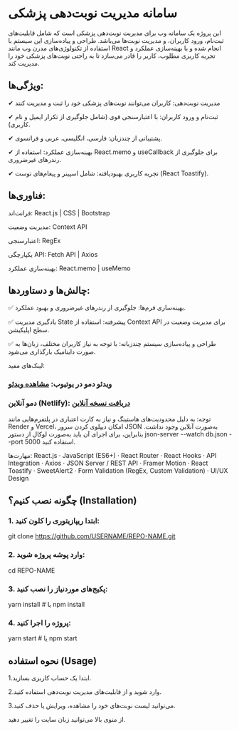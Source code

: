 # سامانه مدیریت نوبت‌دهی پزشکی

این پروژه یک سامانه وب برای مدیریت نوبت‌دهی پزشکی است که شامل قابلیت‌های ثبت‌نام، ورود کاربران، و مدیریت نوبت‌ها می‌باشد. طراحی و پیاده‌سازی این سیستم با استفاده از تکنولوژی‌های مدرن وب مانند React انجام شده و با بهینه‌سازی عملکرد و تجربه کاربری مطلوب، کاربر را قادر می‌سازد تا به راحتی نوبت‌های پزشکی خود را مدیریت کند.

## ویژگی‌ها:
✔ مدیریت نوبت‌دهی: کاربران می‌توانند نوبت‌های پزشکی خود را ثبت و مدیریت کنند

✔ ثبت‌نام و ورود کاربران: با اعتبارسنجی قوی (شامل جلوگیری از تکرار ایمیل و نام کاربری).

✔ پشتیبانی از چندزبان: فارسی، انگلیسی، عربی و فرانسوی.

✔ بهینه‌سازی عملکرد: استفاده از React.memo و useCallback برای جلوگیری از رندرهای غیرضروری.

✔ تجربه کاربری بهبود‌یافته: شامل اسپینر و پیغام‌های توست (React Toastify).

## فناوری‌ها:
فرانت‌اند: React.js | CSS | Bootstrap

مدیریت وضعیت: Context API

اعتبارسنجی: RegEx

یکپارچگی API: Fetch API | Axios

بهینه‌سازی عملکرد: React.memo | useMemo

## چالش‌ها و دستاوردها:
✅ بهینه‌سازی فرم‌ها: جلوگیری از رندرهای غیرضروری و بهبود عملکرد.

✅ یادگیری مدیریت State پیشرفته: استفاده از Context API برای مدیریت وضعیت در سطح اپلیکیشن.

✅ طراحی و پیاده‌سازی سیستم چندزبانه: با توجه به نیاز کاربران مختلف، زبان‌ها به صورت داینامیک بارگذاری می‌شود.


لینک‌های مفید:

### ویدئو دمو در یوتیوب: [مشاهده ویدئو](https://youtu.be/GaxFLsggCO0)


### دمو آنلاین (Netlify): [دریافت نسخه آنلاین](https://doctor-project-mehdi-org.netlify.app)


توجه: به دلیل محدودیت‌های هاستینگ و نیاز به کارت اعتباری در پلتفرم‌هایی مانند Render و Vercel، امکان دیپلوی کردن سرور JSON به‌صورت آنلاین وجود نداشت. بنابراین، برای اجرای آن باید به‌صورت لوکال از دستور json-server --watch db.json --port 5000 استفاده کنید.


مهارت‌ها:
React.js · JavaScript (ES6+) · React Router · React Hooks · API Integration · Axios · JSON Server / REST API · Framer Motion · React Toastify · SweetAlert2 · Form Validation (RegEx, Custom Validation) · UI/UX Design

## چگونه نصب کنیم؟ (Installation)
### 1. ابتدا ریپازیتوری را کلون کنید:
git clone https://github.com/USERNAME/REPO-NAME.git

### 2. وارد پوشه پروژه شوید:
cd REPO-NAME

### 3. پکیج‌های موردنیاز را نصب کنید:
yarn install   # یا npm install

### 4. پروژه را اجرا کنید:
yarn start     # یا npm start

## نحوه استفاده (Usage)

1.ابتدا یک حساب کاربری بسازید.

2.وارد شوید و از قابلیت‌های مدیریت نوبت‌دهی استفاده کنید.

3.می‌توانید لیست نوبت‌های خود را مشاهده، ویرایش یا حذف کنید.

از منوی بالا می‌توانید زبان سایت را تغییر دهید.
